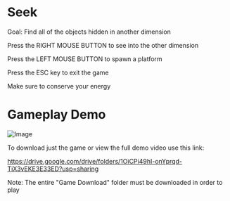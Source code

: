 # Seek

Goal: Find all of the objects hidden in another dimension

Press the RIGHT MOUSE BUTTON to see into the other dimension

Press the LEFT MOUSE BUTTON to spawn a platform

Press the ESC key to exit the game

Make sure to conserve your energy

# Gameplay Demo

![Image](https://user-images.githubusercontent.com/42820224/51708355-997cca00-1fd8-11e9-89e4-5dc1dd71e700.gif)

To download just the game or view the full demo video use this link:

https://drive.google.com/drive/folders/1OiCPi49hI-onYprqd-TiX3vEKE3E33ED?usp=sharing

Note: The entire "Game Download" folder must be downloaded in order to play
